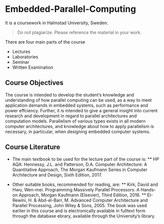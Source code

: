# Embedded-Parallel-Computing
It is a coursework in Halmstad University, Sweden. 

> Do not plagiarize. Please reference the material in your work.

There are four main parts of the course
- Lectures
- Laboratories
- Seminar
- Written Examination

## Course Objectives
The course is intended to develop the student’s knowledge and understanding of how parallel computing can be used, as a way to meet application demands in embedded systems, such as performance and power effciency. Further, it is intended to give a general insight into current research and development in regard to parallel architectures and computation models. Parallelism of various types exists in all modern computer architectures, and knowledge about how to apply parallelism is necessary, in particular, when designing embedded computer systems.

## Course Literature
* The main textbook to be used for the lecture part of the course is:
** HP AQA: Hennessy, J.L. and Patterson, D.A. Computer Architecture: A Quantitative Approach, The Morgan Kaufmann Series in Computer Architecture and Design, Sixth Edition, 2017.

* Other suitable books, recommended for reading, are:
** Kirk, David and Hwu, Wen-mei. Programming Massively Parallel Processors: A Hands-on Approach, Morgan Kaufmann (Elsevier), Third Edition, 2016.
** El-Rewini, H. & Abd-el-Barr, M. Advanced Computer Architecture and Parallel Processing, John Wiley & Sons, 2005. The book was used earlier in this course and is electronically available in fulltext form through the database ebrary, available through the University’s library.
